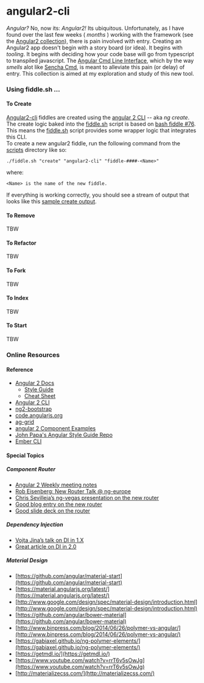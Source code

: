 angular2-cli
======

_Angular?_ No, now its: _Angular2!_  Its ubiquitous.  Unfortunately, as I have found over the last few weeks ( _months_ ) 
working with the framework (see the [Angular2 collection](../Angular2)), there is pain involved with entry.  Creating an 
Angular2 app doesn't begin with a story board (or idea).  It begins with _tooling_.  It begins with deciding how your 
code base will go from typescript to transpiled javascript.  The [Angular Cmd Line Interface](https://cli.angular.io/), which by 
the way _smells_ alot like [Sencha Cmd](http://docs.sencha.com/cmd/5.x/intro_to_cmd.html), is meant to alleviate this 
pain (or delay) of entry.  This collection is aimed at my exploration and study of this new tool.  


### Using fiddle.sh ...

#### To Create

[Angular2-cli](../angular2-cli) fiddles are created using the [angular 2 CLI](https://cli.angular.io/) -- aka _ng create_.  
The create logic baked into the [fiddle.sh](../../scripts/fiddle.sh) script is based on [bash fiddle #76](../bash/fiddle-0076-Angular2CLI).
This means the [fiddle.sh](../../scripts/fiddle.sh) script provides some wrapper logic that integrates this CLI.  
To create a new angular2 fiddle, run the following command from the [scripts](../../scripts) directory like so:

    ./fiddle.sh "create" "angular2-cli" "fiddle-####-<Name>"

where:

    <Name> is the name of the new fiddle.

If everything is working correctly, you should see a stream of output that looks like this [sample create output](CREATE.markdown).

#### To Remove

TBW

#### To Refactor

TBW

#### To Fork

TBW

#### To Index

TBW

#### To Start

TBW



### Online Resources

#### Reference

*   [Angular 2 Docs](https://angular.io/docs/ts/latest/)
    *   [Style Guide](https://angular.io/docs/ts/latest/guide/style-guide.html)
    *   [Cheat Sheet](https://angular.io/docs/ts/latest/guide/cheatsheet.html)
*   [Angular 2 CLI](https://github.com/angular/angular-cli)
*   [ng2-bootstrap](http://valor-software.com/ng2-bootstrap/)
*   [code.angularjs.org](https://code.angularjs.org/)
*   [ag-grid](https://www.ag-grid.com/)
*   [angular 2 Component Examples](https://gist.github.com/johnlindquist/b043ce1b7334f7efaf25c1b471a7cb54)
*   [John Papa's Angular Style Guide Repo](https://github.com/johnpapa/angular-styleguide)
*   [Ember CLI](http://ember-cli.com/user-guide/#watchman)

#### Special Topics

##### Component Router

*   [Angular 2 Weekly meeting notes](https://goo.gl/JKeMe5)
*   [Rob Eisenberg: New Router Talk @ ng-europe](https://goo.gl/zGatYQ)
*   [Chris Sevilleja’s ng-vegas presentation on the new router](https://goo.gl/Ua9aJJ)
*   [Good blog entry on the new router](http://goo.gl/dd8922)
*   [Good slide deck on the router](http://goo.gl/zZcVRq)

##### Dependency Injection

*   [Vojta Jina’s talk on DI in 1.X](http://goo.gl/KLlzNO)
*   [Great article on DI in 2.0](http://goo.gl/9Ca02H)

##### Material Design

*   [https://github.com/angular/material-start](https://github.com/angular/material-start)
*   [https://material.angularjs.org/latest/](https://material.angularjs.org/latest/)
*   [http://www.google.com/design/spec/material-design/introduction.html](http://www.google.com/design/spec/material-design/introduction.html)
*   [https://github.com/angular/bower-material](https://github.com/angular/bower-material)
*   [http://www.binpress.com/blog/2014/06/26/polymer-vs-angular/](http://www.binpress.com/blog/2014/06/26/polymer-vs-angular/)
*   [https://gabiaxel.github.io/ng-polymer-elements/](https://gabiaxel.github.io/ng-polymer-elements/)
*   [https://getmdl.io/](https://getmdl.io/)
*   [https://www.youtube.com/watch?v=rrT6v5sOwJg](https://www.youtube.com/watch?v=rrT6v5sOwJg)
*   [http://materializecss.com/](http://materializecss.com/)
